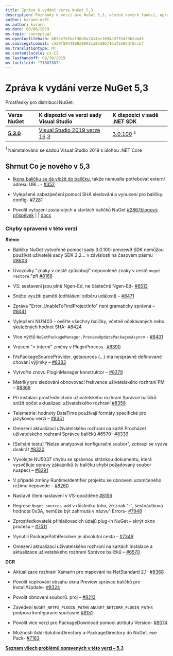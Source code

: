 ```yaml
---
title: Zpráva k vydání verze NuGet 5,3
description: Poznámky k verzi pro NuGet 5,3, včetně nových funkcí, oprav chyb a chcete odeslat obecnou.
author: karann-msft
ms.author: karann
ms.date: 09/06/2019
ms.topic: conceptual
ms.openlocfilehash: 683ee7d1bef30d0a7414ec1694a9735d79b2ab45
ms.sourcegitcommit: c529f5944868a0692ca8550b716a73e05df0ccbf
ms.translationtype: MT
ms.contentlocale: cs-CZ
ms.lasthandoff: 09/30/2019
ms.locfileid: "71687887"
---
```

# <a name="nuget-53-release-notes"></a>Zpráva k vydání verze NuGet 5,3

Prostředky pro distribuci NuGet:

| Verze NuGet | K dispozici ve verzi sady Visual Studio| K dispozici v sadě .NET SDK|
|:---|:---|:---|
| [**5.3.0**](https://nuget.org/downloads) | [Visual Studio 2019 verze 16,3](https://visualstudio.microsoft.com/downloads/) | [3.0.100](https://dotnet.microsoft.com/download/dotnet-core/3.0) <sup>1</sup> |

<sup>1</sup> Nainstalováno se sadou Visual Studio 2019 s úlohou .NET Core

## <a name="summary-whats-new-in-53"></a>Shrnut Co je nového v 5,3

* [Ikona balíčku se dá vložit do balíčku](../reference/msbuild-targets.md#packing-an-icon-image-file), takže nemusíte potřebovat externí adresu URL. - [#352](https://github.com/NuGet/Home/issues/352)

* Vylepšené zabezpečení pomocí SHA sledování a vynucení pro balíčky. config- [#7281](https://github.com/NuGet/Home/issues/7281)

* Povolit vyřazení zastaralých a starších balíčků NuGet [#2867](https://github.com/NuGet/Home/issues/2867)[blogový příspěvek](https://devblogs.microsoft.com/nuget/deprecating-packages-on-nuget-org/) |   | [docs](https://docs.microsoft.com/en-us/nuget/nuget-org/deprecate-packages)

### <a name="issues-fixed-in-this-release"></a>Chyby opravené v této verzi

**Štěnic**

* Balíčky NuGet vytvořené pomocí sady 3.0.100-preview9 SDK nemůžou používat uživatelé sady SDK 2,2... v závislosti na časovém pásmu [#8603](https://github.com/NuGet/Home/issues/8603)

* Uvozovky "znaky v cestě způsobují" nepovolené znaky v cestě `nuget restore` "při [#8168](https://github.com/NuGet/Home/issues/8168)

* VS: sestavení jsou plně Ngen-Ed, ne částečně Ngen-Ed- [#8513](https://github.com/NuGet/Home/issues/8513)

* Snižte využití paměti (odhlášení odběru událostí) – [#8471](https://github.com/NuGet/Home/issues/8471)

* Zpráva "Error_UnableToFindProjectInfo" není gramaticky správná – [#8441](https://github.com/NuGet/Home/issues/8441)

* Vylepšení NU1403 – ověřte všechny balíčky, včetně očekávaných nebo skutečných hodnot SHA- [#8424](https://github.com/NuGet/Home/issues/8424)

* Více výčtů `NuGetPackageManager.PreviewUpdatePackagesAsync`v  -  [#8401](https://github.com/NuGet/Home/issues/8401)

* Vrácení "> interní" změny v PluginProcess- [#8390](https://github.com/NuGet/Home/issues/8390)

* IVsPackageSourceProvider. getsources (...) má nesprávně definované chování výjimky – [#8383](https://github.com/NuGet/Home/issues/8383)

* Vytvořte znovu PluginManager konstruktor – [#8379](https://github.com/NuGet/Home/issues/8379)

* Metriky pro sledování obnovovací frekvence uživatelského rozhraní PM – [#8369](https://github.com/NuGet/Home/issues/8369)

* Při instalaci prostřednictvím uživatelského rozhraní Správce balíčků snížit počet aktualizací uživatelského rozhraní [#8358](https://github.com/NuGet/Home/issues/8358)

* Telemetrie: hodnoty DateTime používají formáty specifické pro jazykovou verzi – [#8351](https://github.com/NuGet/Home/issues/8351)

* Omezení aktualizací uživatelského rozhraní na kartě Procházet uživatelského rozhraní Správce balíčků #6570- [#8339](https://github.com/NuGet/Home/issues/8339)

* [Selhání testu] "Nelze analyzovat konfigurační soubor", zobrazí se výzva dvakrát [#8320](https://github.com/NuGet/Home/issues/8320)

* Vyvolejte NU5037 chybu se správnou stránkou dokumentu, která vysvětluje opravy zákazníků (v balíčku chybí požadovaný soubor nuspec) – [#8291](https://github.com/NuGet/Home/issues/8291)

* V případě změny RuntimeIdentifier projektu se obnovení uzamčeného režimu nepovede – [#8260](https://github.com/NuGet/Home/issues/8260)

* Nastavit čtení nastavení v VS-opožděné [#8156](https://github.com/NuGet/Home/issues/8156)

* Regrese `Nuget sources add` v důsledku toho, že znak ": ', šestnáctková hodnota 0x3A, nemůže být zahrnutá v názvu" Errors- [#7948](https://github.com/NuGet/Home/issues/7948)

* Zprostředkovatelé přihlašovacích údajů plug-in NuGet – skrýt okno procesu – [#7511](https://github.com/NuGet/Home/issues/7511)

* Vynutilí PackagePathResolver je absolutní cesta – [#7349](https://github.com/NuGet/Home/issues/7349)

* Omezení aktualizací uživatelského rozhraní na kartách instalace a aktualizace uživatelského rozhraní Správce balíčků – [#6570](https://github.com/NuGet/Home/issues/6570)

**DCR**

* Aktualizace rozhraní Xamarin pro mapování na NetStandard 2,1- [#8368](https://github.com/NuGet/Home/issues/8368)

* Povolit kopírování obsahu okna Preview správce balíčků pro Install/Update- [#8324](https://github.com/NuGet/Home/issues/8324)

* Povolit obnovení souborů. proj – [#8212](https://github.com/NuGet/Home/issues/8212)

* Zavedení `NUGET_NETFX_PLUGIN_PATHS` a`NUGET_NETCORE_PLUGIN_PATHS` podpora konfigurace současně [#8151](https://github.com/NuGet/Home/issues/8151)

* Povolit více verzí pro PackageDownload pomocí atributu Version- [#8074](https://github.com/NuGet/Home/issues/8074)

* Možnosti Add-SolutionDirectory a-PackageDirectory do NuGet. exe Pack- [#7163](https://github.com/NuGet/Home/issues/7163)

**[Seznam všech problémů opravených v této verzi – 5,3](https://github.com/nuget/home/issues?q=is%3Aissue+is%3Aclosed+milestone%3A%225.3")**
